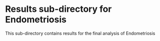 # Results sub-directory for Endometriosis
This sub-directory contains results for the final analysis of Endometriosis

